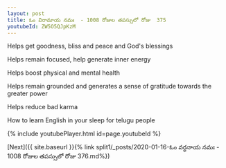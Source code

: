 ```yaml
---
layout: post
title: ఓం విరామాయ నమః  - 1008 రోజుల తపస్సులో రోజు  375
youtubeId: ZW5O5QJpKzM
---
```

 
 
Helps get goodness, bliss and peace and God's blessings
 
Helps remain focused, help generate inner energy 
 
Helps boost physical and mental health 
 
Helps remain grounded and generates a sense of gratitude towards the greater power 
 
Helps reduce bad karma
 
How to learn English in your sleep for telugu people
 
 
 
 


{% include youtubePlayer.html id=page.youtubeId %}
 
[Next]({{ site.baseurl }}{% link split1/_posts/2020-01-16-ఓం వర్ధనాయ నమః  - 1008 రోజుల తపస్సులో రోజు  376.md%})
 
